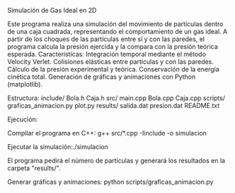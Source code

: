 Simulación de Gas Ideal en 2D

Este programa realiza una simulación del movimiento de partículas dentro de una caja cuadrada, representando el comportamiento de un gas ideal.
A partir de los choques de las partículas entre sí y con las paredes, el programa calcula la presión ejercida y la compara con la presión teórica esperada.
Características: 
Integración temporal mediante el método Velocity Verlet.
Colisiones elásticas entre partículas y con las paredes.
Cálculo de la presión experimental y teórica.
Conservación de la energía cinética total.
Generación de gráficas y animaciones con Python (matplotlib).

Estructura: 
include/
    Bola.h
    Caja.h
src/
    main.cpp
    Bola.cpp
    Caja.cpp
scripts/
    graficas_animacion.py
    plot.py
results/
    salida.dat
    presion.dat
README.txt

Ejecución: 

Compilar el programa en C++:
g++ src/*.cpp -Iinclude -o simulacion

Ejecutar la simulación:./simulacion

   El programa pedirá el número de partículas y generará los resultados en la carpeta "results/".

Generar gráficas y animaciones:
python scripts/graficas_animacion.py
